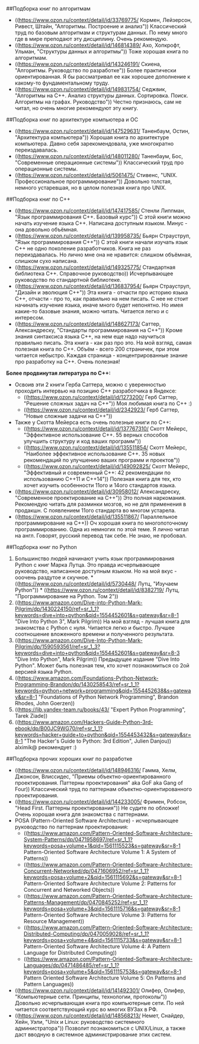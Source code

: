 ##Подборка книг по алгоритмам
  * ((https://www.ozon.ru/context/detail/id/33769775/ Кормен, Лейзерсон, Ривест, Штайн, "Алгоритмы. Построение и анализ"))
    Классический труд по базовым алгоритмам и структурам данных. По нему много где в мире преподают эту дисциплину. Очень рекомендую.
  * ((https://www.ozon.ru/context/detail/id/146814389/ Ахо, Хопкрофт, Ульман, "Структуры данных и алгоритмы"))
    Тоже хорошая книга по алгоритмам.
  * ((https://www.ozon.ru/context/detail/id/143246191/ Скиена, "Алгоритмы. Руководство по разработке"))
    Более практически ориентированная. Я бы рассматривал ее как хорошее дополнение к какому-то фундаментальному труду.
  * ((https://www.ozon.ru/context/detail/id/149831754/ Седжвик, "Алгоритмы на C++. Анализ структуры данных. Сортировка. Поиск. Алгоритмы на графах. Руководство"))
    Честно признаюсь, сам не читал, но очень многие рекомендуют эту книгу. 

##Подборка книг по архитектуре компьютера и ОС
  * ((https://www.ozon.ru/context/detail/id/147529631/ Таненбаум, Остин, "Архитектура компьютера"))
    Хорошая книга по архитектуре компьютера. Давно себя зарекомендовала, уже многократно переиздавалась.
  * ((https://www.ozon.ru/context/detail/id/148011280/ Таненбаум, Бос, "Современные операционные системы"))
    Классический труд про операционные системы.
  * ((https://www.ozon.ru/context/detail/id/5061475/ Стивенс, "UNIX. Профессиональное программирование"))
    Довольно толстая, немного устаревшая, но в целом полезная книга про UNIX.

##Подборка книг по C++
  * ((https://www.ozon.ru/context/detail/id/147417585/ Стенли Липпман, "Язык программирования C++. Базовый курс"))
    С этой книги можно начать изучение языка С++. Написана доступным языком. Минус - она довольно объёмная.
  * ((https://www.ozon.ru/context/detail/id/139958735/ Бьярн Страуструп, "Язык программирования C++"))
    С этой книги начали изучать язык С++ не одно поколение разработчиков. Книга не раз переиздавалась. Но лично мне она не нравится: слишком объёмная, слишком сухо написана.
  * ((https://www.ozon.ru/context/detail/id/149325775/ Стандартная библиотека C++. Справочное руководство))
    Исчерпывающее руководство по стандартной библиотеке.
  * ((https://www.ozon.ru/context/detail/id/136837954/ Бьярн Страуструп, "Дизайн и эволюция С++"))
    Эта книга - отчасти про историю языка С++, отчасти - про то, как правильно на нем писать. С нее не стоит начинать изучение языка, иначе много будет непонятно. Но имея какие-то базовые знания, можно читать. Читается легко и с интересом.
  * ((https://www.ozon.ru/context/detail/id/148627173/ Саттер, Александреску, "Стандарты программирования на С++"))
    Кроме знания синтаксиса языка С++, на нем еще надо научиться правильно писать. Эта книга - как раз про это. На мой взгляд, самая полезная книга по С++. Объём - всего 200 страничек, при этом читается небыстро. Каждая страница - концентрированные знание про разработку на С++. Очень полезная!

**Более продвинутая литература по C++:**
  * Освоив эти 2 книги Герба Саттера, можно с уверенностью проходить интервью на позицию С++ разработчика в Яндексе:
    * ((https://www.ozon.ru/context/detail/id/1273200/ Герб Саттер, "Решение сложных задач на C++"))
      Моя любимая книга по С++ :)
    * ((https://www.ozon.ru/context/detail/id/2342923/ Герб Саттер, "Новые сложные задачи на C++"))
  * Также у Скотта Мейерса есть очень полезные книги по C++:
    * ((https://www.ozon.ru/context/detail/id/137767310/ Скотт Мейерс, "Эффективное использование С++. 55 верных способов улучшить структуру и код ваших программ"))
    * ((https://www.ozon.ru/context/detail/id/135511854/ Скотт Мейерс, "Наиболее эффективное использование С++. 35 новых рекомендаций по улучшению ваших программ и проектов"))
    * ((https://www.ozon.ru/context/detail/id/149092825/ Скотт Мейерс, "Эффективный и современный С++: 42 рекомендации по использованию C++11 и C++14"))
      Полезная книга для тех, кто хочет изучить особенности 11ого и 14ого стандартов языка.
  * ((https://www.ozon.ru/context/detail/id/30958012/ Александреску, "Современное проектирование на C++"))
    Это полная наркомания. Рекомендую читать для разминки мозгов, но не для применения в продакшн. С появлением 11ого стандарта во многом устарела.
  * ((https://www.ozon.ru/context/detail/id/135511867/ Параллельное программирование на C++))
    Оч хорошая книга по многопоточному программированию. Одна из немногих по этой теме. Я лично читал на англ. Говорят, русский перевод так себе. Не знаю, не пробовал.

##Подборка книг по Python
  1. Большинство людей начинают учить язык программирования Python с книг Марка Лутца. Это правда исчерпывающее руководство, написанное доступным языком. Но на мой вкус - ооочень раздутое и скучное.
    * ((https://www.ozon.ru/context/detail/id/5730448/ Лутц, "Изучаем Python"))
    * ((https://www.ozon.ru/context/detail/id/8382719/ Лутц, "Программирование на Python. Том 2"))
  1. ((https://www.amazon.com/Dive-into-Python-Mark-Pilgrim/dp/1430224150/ref=sr_1_1?keywords=dive+into+python&qid=1554452601&s=gateway&sr=8-1 "Dive Into Python 3", Mark Pilgrim))
     На мой взгляд - лучшая книга для знакомства с Python с нуля. Читается легко и быстро. Лучшее соотношение вложенного времени и полученного результата.
  1. ((https://www.amazon.com/Dive-Into-Python-Mark-Pilgrim/dp/1590593561/ref=sr_1_3?keywords=dive+into+python&qid=1554452601&s=gateway&sr=8-3 "Dive Into Python", Mark Pilgrim))
     Предыдущее издание "Dive Into Python". Может быть полезная тем, кто хочет познакомиться со 2ой версией языка Python.
  1. ((https://www.amazon.com/Foundations-Python-Network-Programming-Brandon/dp/1430258543/ref=sr_1_1?keywords=python+network+programming&qid=1554452638&s=gateway&sr=8-1 "Foundations of Python Network Programming", Brandon Rhodes, John Goerzen))
  1. ((https://lib.yandex-team.ru/books/43/ "Expert Python Programming", Tarek Ziade))
  1. ((https://www.amazon.com/Hackers-Guide-Python-3rd-ebook/dp/B00JC9WG70/ref=sr_1_1?keywords=hacker+guide+to+python&qid=1554453432&s=gateway&sr=8-1 "The Hacker's Guide to Python: 3rd Edition", Julien Danjou))
     alximik@ рекомендует :)

##Подборка прочих хороших книг по разработке
  * ((https://www.ozon.ru/context/detail/id/148946316/ Гамма, Хелм, Джонсон, Влиссидес, "Приемы объектно-ориентированного проектирования. Паттерны проектирования" aka GoF aka Gang of Four))
    Классический труд по паттернам объектно-ориентированного проектирования.
  * ((https://www.ozon.ru/context/detail/id/144233005/ Фримен, Робсон, "Head First. Паттерны проектирования"))
    Не судите по обложке! Очень хорошая книга для знакомства с паттернами.
  * POSA (Pattern-Oriented Software Architecture) - исчерпывающее руководство по паттернам проектирования:
    * ((https://www.amazon.com/Pattern-Oriented-Software-Architecture-System-Patterns/dp/0471958697/ref=sr_1_1?keywords=posa+volume+1&qid=1561115523&s=gateway&sr=8-1 Pattern-Oriented Software Architecture Volume 1: A System of Patterns))
    * ((https://www.amazon.com/Pattern-Oriented-Software-Architecture-Concurrent-Networked/dp/0471606952/ref=sr_1_1?keywords=posa+volume+2&qid=1561115692&s=gateway&sr=8-1 Pattern-Oriented Software Architecture Volume 2: Patterns for Concurrent and Networked Objects))
    * ((https://www.amazon.com/Pattern-Oriented-Software-Architecture-Patterns-Management/dp/0470845252/ref=sr_1_1?keywords=posa+volume+3&qid=1561115716&s=gateway&sr=8-1 Pattern-Oriented Software Architecture Volume 3: Patterns for Resource Management))
    * ((https://www.amazon.com/Pattern-Oriented-Software-Architecture-Distributed-Computing/dp/0470059028/ref=sr_1_1?keywords=posa+volume+4&qid=1561115733&s=gateway&sr=8-1 Pattern-Oriented Software Architecture Volume 4: A Pattern Language for Distributed Computing))
    * ((https://www.amazon.com/Pattern-Oriented-Software-Architecture-Languages/dp/0471486485/ref=sr_1_1?keywords=posa+volume+5&qid=1561115753&s=gateway&sr=8-1 Pattern Oriented Software Architecture Volume 5: On Patterns and Pattern Languages))
  * ((https://www.ozon.ru/context/detail/id/141492301/ Олифер, Олифер, "Компьютерные сети. Принципы, технологии, протоколы"))
    Довольно исчерпывающая книга про компьютерные сети. По ней читается соответствующий курс во многих ВУЗах в РФ.
  * ((https://www.ozon.ru/context/detail/id/148568213/ Немет, Снайдер, Хейн, Уэли, "Unix и Linux: руководство системного администратора"))
    Позволит познакомиться с UNIX/Linux, а также даст вводную в системное администрирование этих систем.

